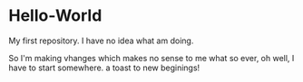 # Hello-World
My first repository. I have no idea what am doing.

So I'm making vhanges which makes no sense to me what so ever, oh well, I have to start somewhere. a toast to new beginings! 

